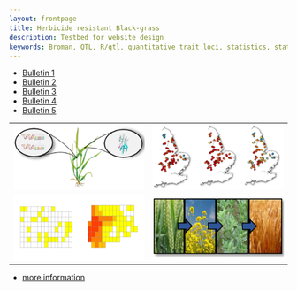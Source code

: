 ```yaml
---
layout: frontpage
title: Herbicide resistant Black-grass
description: Testbed for website design
keywords: Broman, QTL, R/qtl, quantitative trait loci, statistics, statistical genetics, recombination
---
```


<div class="navbar">
  <div class="navbar-inner">
      <ul class="nav">
          <li><a href="{{ BASE_PATH }}/assets/BlackGrassBulletin_Issue1.pdf">Bulletin 1</a></li>
          <li><a href="{{ BASE_PATH }}/assets/BlackGrassBulletin_Issue2.pdf">Bulletin 2</a></li>
          <li><a href="{{ BASE_PATH }}/assets/BlackGrassBulletin_Issue3.pdf">Bulletin 3</a></li>
          <li><a href="{{ BASE_PATH }}/assets/BlackGrassBulletin_Issue4.pdf">Bulletin 4</a></li>
          <li><a href="{{ BASE_PATH }}/assets/BlackGrassBulletin_Issue5.pdf">Bulletin 5</a></li>
      </ul>
  </div>
</div>

<table class="wide">
<tr>
  <td class="left">
    <a href="pages/publpics/iplotCorr.html">
        <img src="assets/publpics/Picture1.png" alt="R/qtlcharts example" title="R/qtlcharts example"/>
    </a>
  </td>
  <td class="right">
    <a href="pages/publpics/mppdiag_fig4.html">
        <img src="assets/publpics/Picture2.png" alt="Broman et
        al. (2019) Fig 4" title="Broman et al. (2019) Fig 4"/>
    </a>
  </td>
</tr>
<tr>
  <td class="left">
    <a href="pages/publpics/samplemixups_fig7.html">
        <img src="assets/publpics/Picture3.png" alt="Broman et al. (2015) Fig 7" title="Broman et al. (2015) Fig 7"/>
    </a>
  </td>
  <td class="right">
    <a href="pages/publpics/rqtl2_fig1.html">
        <img src="assets/publpics/Picture4.png" alt="Broman et al. (2019) Fig 1c" title="Broman et al. (2019) Fig 1c"/>
    </a>
  </td>
</tr>
</table>

<div class="navbar">
  <div class="navbar-inner">
      <ul class="nav">
          <li><a href="morefigs.html">more information</a></li>
      </ul>
  </div>
</div>
